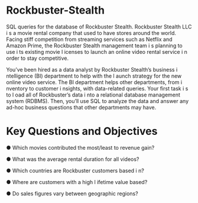 # Rockbuster-Stealth
SQL queries for the database of Rockbuster Stealth. Rockbuster Stealth LLC i s a movie rental company that used to have stores around the world. Facing stiff competition from streaming services such as Netflix and Amazon Prime, the Rockbuster Stealth management team i s planning to use i ts existing movie l icenses to launch an online video rental service i n order to stay competitive.

You’ve been hired as a data analyst by Rockbuster Stealth’s business i ntelligence (BI) department to help with the l aunch strategy for the new online video service. The BI department helps other departments, from i nventory to customer i nsights, with data-related queries. Your first task i s to l oad all of Rockbuster’s data i nto a relational database management system (RDBMS). Then, you’ll use SQL to analyze the data and answer any ad-hoc business questions that other departments may have.

# Key Questions and Objectives
● Which movies contributed the most/least to revenue gain?

● What was the average rental duration for all videos?

● Which countries are Rockbuster customers based i n?

● Where are customers with a high l ifetime value based?

● Do sales figures vary between geographic regions?
